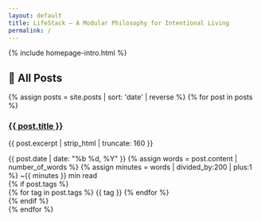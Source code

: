 ```yaml
---
layout: default
title: LifeStack – A Modular Philosophy for Intentional Living
permalink: /
---
```

{% include homepage-intro.html %}

## 📝 All Posts

<div class="post-grid">
  {% assign posts = site.posts | sort: 'date' | reverse %}
  {% for post in posts %}
    <div class="post-card">
      <a href="{{ post.url | relative_url }}"><h3>{{ post.title }}</h3></a>
      <p class="excerpt">{{ post.excerpt | strip_html | truncate: 160 }}</p>
      <div class="meta">
        <span class="date">{{ post.date | date: "%b %d, %Y" }}</span>
        <span class="readtime">
          {% assign words = post.content | number_of_words %}
          {% assign minutes = words | divided_by:200 | plus:1 %}
          ~{{ minutes }} min read
        </span>
      </div>
      {% if post.tags %}
        <div class="tags">
          {% for tag in post.tags %}
            <span class="tag">{{ tag }}</span>
          {% endfor %}
        </div>
      {% endif %}
    </div>
  {% endfor %}
</div>
